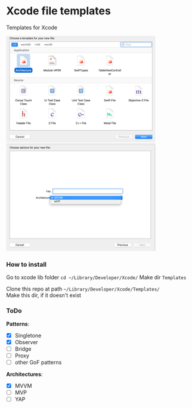 # Xcode file templates
Templates for Xcode

<img src="https://github.com/adevelopers/xcodefiletemplates/blob/master/Wiki/shot1.png?raw=true" width="400" /> <img src="https://github.com/adevelopers/xcodefiletemplates/blob/master/Wiki/shot2.png?raw=true" width="400" />


### How to install ###
Go to xcode lib folder
`cd ~/Library/Developer/Xcode/`
Make dir `Templates`

Clone this repo at path `~/Library/Developer/Xcode/Templates/`  
Make this dir, if it doesn't exist

### ToDo ###
**Patterns**:  
- [x] Singletone
- [x] Observer
- [ ] Bridge  
- [ ] Proxy  
- [ ] other GoF patterns  

**Architectures**:  
- [x] MVVM  
- [ ] MVP  
- [ ] YAP  
